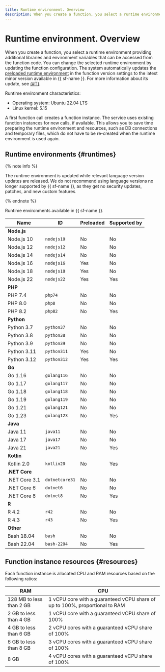 ```yaml
---
title: Runtime environment. Overview
description: When you create a function, you select a runtime environment providing additional libraries and environment variables that can be accessed from the function code. You can change the selected runtime environment by updating the function configuration.
---
```


# Runtime environment. Overview

When you create a function, you select a runtime environment providing additional libraries and environment variables that can be accessed from the function code. You can change the selected runtime environment by updating the function configuration. The system automatically updates the [preloaded runtime environment](./preload-runtime.md) in the function version settings to the latest minor version available in {{ sf-name }}. For more information about its update, see [{#T}](preload-runtime.md#update).

Runtime environment characteristics:

- Operating system: Ubuntu 22.04 LTS
- Linux kernel: 5.15

A first function call creates a function instance. The service uses existing function instances for new calls, if available. This allows you to save time preparing the runtime environment and resources, such as DB connections and temporary files, which do not have to be re-created when the runtime environment is used again.

## Runtime environments {#runtimes}

{% note info %}

The runtime environment is updated while relevant language version updates are released. We do not recommend using language versions no longer supported by {{ sf-name }}, as they get no security updates, patches, and new custom features.

{% endnote %}

Runtime environments available in {{ sf-name }}.

| Name | ID | Preloaded | Supported by |
| ---- | ---- | ---- | ---- |
| **Node.js** |  |  |
| Node.js 10 | `nodejs10` | No | No |
| Node.js 12 | `nodejs12` | No | No |
| Node.js 14 | `nodejs14` | No | No |
| Node.js 16 | `nodejs16` | Yes | No |
| Node.js 18 | `nodejs18` | Yes | No |
| Node.js 22 | `nodejs22` | Yes | Yes  |
| **PHP** |  |  |
| PHP 7.4 | `php74` | No | No |
| PHP 8.0 | `php8`  | No | No |
| PHP 8.2 | `php82`  | No | Yes |
| **Python** |  |  |
| Python 3.7 | `python37` | No | No |
| Python 3.8 | `python38` | No | No |
| Python 3.9 | `python39` | No | No |
| Python 3.11 | `python311` | Yes | No |
| Python 3.12 | `python312` | Yes | Yes |
| **Go** |  |  |
| Go 1.16 | `golang116` | No | No |
| Go 1.17 | `golang117` | No | No |
| Go 1.18 | `golang118` | No | No |
| Go 1.19 | `golang119` | No | No |
| Go 1.21 | `golang121` | No | No |
| Go 1.23 | `golang123` | No | Yes |
| **Java** |  |  |
| Java 11 | `java11` | No | No |
| Java 17 | `java17` | No | No |
| Java 21 | `java21` | No | Yes |
| **Kotlin** |  |  |
| Kotlin 2.0 | `kotlin20` | No | Yes |
| **.NET Core** |  |  |
| .NET Core 3.1 | `dotnetcore31` | No | No |
| .NET Core 6 | `dotnet6` | No | No |
| .NET Core 8 | `dotnet8` | No | Yes |
| **R** |  |  |
| R 4.2 | `r42` | No | No |
| R 4.3 | `r43` | No | Yes |
| **Other** |  |  |
| Bash 18.04 | `bash` | No | No |
| Bash 22.04 | `bash-2204` | No | Yes |

## Function instance resources {#resources}

Each function instance is allocated CPU and RAM resources based on the following ratios:

RAM | CPU
--- | ---
128 MB to less than 2 GB | 1 vCPU core with a guaranteed vCPU share of up to 100%, proportional to RAM
2 GB to less than 4 GB | 1 vCPU core with a guaranteed vCPU share of 100%
4 GB to less than 6 GB | 2 vCPU cores with a guaranteed vCPU share of 100%
6 GB to less than 8 GB | 3 vCPU cores with a guaranteed vCPU share of 100%
8 GB | 4 vCPU cores with a guaranteed vCPU share of 100%

